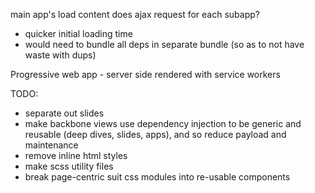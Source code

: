 main app's load content does ajax request for each subapp?
 - quicker initial loading time
 - would need to bundle all deps in separate bundle (so as to not have waste with dups)

Progressive web app - server side rendered with service workers


TODO:
  - separate out slides
  - make backbone views use dependency injection to
    be generic and reusable (deep dives, slides, apps),
    and so reduce payload and maintenance
  - remove inline html styles
  - make scss utility files
  - break page-centric suit css modules into re-usable components
